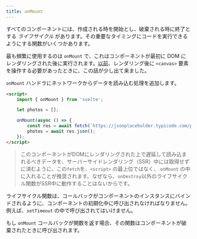 ```yaml
---
title: onMount
---
```


すべてのコンポーネントには、作成される時を開始とし、破棄される時に終了とする *ライフサイクル* があります。その重要なタイミングにコードを実行できるようにする関数がいくつかあります。

最も頻繁に使用するのは `onMount` で、これはコンポーネントが最初に DOM にレンダリングされた後に実行されます。[以前](tutorial/bind-this)、レンダリング後に `<canvas>` 要素を操作する必要があったときに、この話が少し出て来ました。

`onMount` ハンドラにネットワークからデータを読み込む処理を追加します。

```html
<script>
	import { onMount } from 'svelte';

	let photos = [];

	onMount(async () => {
		const res = await fetch(`https://jsonplaceholder.typicode.com/photos?_limit=20`);
		photos = await res.json();
	});
</script>
```

> このコンポーネントがDOMにレンダリングされた上で遅延して読み込まれるべきデータを、サーバーサイドレンダリング（SSR）中には取得せずに済むように、この`fetch`を、`<script>` の最上位ではなく、 `onMount` の中に入れることが推奨されます。なぜなら、`onDestroy`以外のライフサイクル関数がSSR中に動作することはないからです。

ライフサイクル関数は、コールバックがコンポーネントのインスタンスにバインドされるように、コンポーネントの初期化中に呼び出されなければなりません。例えば、`setTimeout` の中で呼び出されてはいけません。

もし `onMount` コールバックが関数を返す場合、その関数はコンポーネントが破棄されたときに呼び出されます。